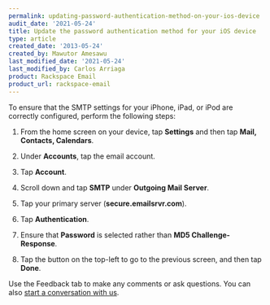 ```yaml
---
permalink: updating-password-authentication-method-on-your-ios-device
audit_date: '2021-05-24'
title: Update the password authentication method for your iOS device
type: article
created_date: '2013-05-24'
created_by: Mawutor Amesawu
last_modified_date: '2021-05-24'
last_modified_by: Carlos Arriaga
product: Rackspace Email
product_url: rackspace-email
---
```


To ensure that the SMTP settings for your iPhone, iPad, or iPod are correctly configured, perform the following steps:

1. From the home screen on your device, tap **Settings** and then tap **Mail, Contacts, Calendars**.

2. Under **Accounts**, tap the email account.

3. Tap **Account**.

4. Scroll down and tap **SMTP** under **Outgoing Mail Server**.

5. Tap your primary server (**secure.emailsrvr.com**).

6. Tap **Authentication**.

7. Ensure that **Password** is selected rather than **MD5 Challenge-Response**.

8. Tap the button on the top-left to go to the previous screen, and then tap **Done**.


Use the Feedback tab to make any comments or ask questions. You can also [start a conversation with us](https://www.rackspace.com/contact). 
